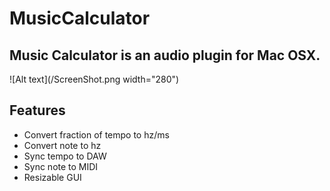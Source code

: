 # MusicCalculator

## Music Calculator is an audio plugin for Mac OSX.

![Alt text](/ScreenShot.png width="280")

## Features

* Convert fraction of tempo to hz/ms
* Convert note to hz
* Sync tempo to DAW
* Sync note to MIDI
* Resizable GUI
